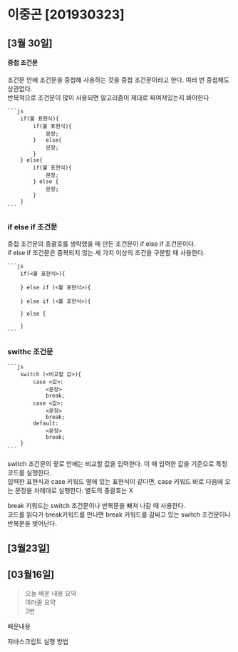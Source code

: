 # 이중곤 [201930323]
## [3월 30일]
#### 중첩 조건문

조건문 안에 조건문을 중첩해 사용하는 것을 중첩 조건문이라고 한다.  여러 번 중첩해도 상관없다.  
반복적으로 조건문이 많이 사용되면 알고리즘이 제대로 짜여져있는지 봐야한다   

    ```js
        if(불 표현식){
            if(불 표현식){
                문장;
            }   else{
                문장;
            }
        } else{
            if(불 표현식){
                문장;
            } else {
                문장;
            }
        }  
    ```
### if else if 조건문

중첩 조건문의 중괄호를 생략했을 때 만든 조건문이 if else if 조건문이다.  
if else if 조건문은 중복되지 않는 세 가지 이상의 조건을 구분할 때 사용한다.  

    ```js
        if(<불 표현식>){

        } else if (<불 표현식>){

        } else if (<불 표현식>){

        } else {

        }  
    ```
### swithc 조건문

    ```js
        switch (<비교할 값>){
            case <값>:
                <문장>
                break;
            case <값>:
                <문장>
                break;
            default:
                <문장>
                break;
        }
    ```
switch 조건문의 괗로 안에는 비교할 값을 입력한다. 이 때 입력한 값을 기준으로 특정 코드를 실행한다.  
입력한 표현식과 case 키워드 옆에 있는 표현식이 같다면, case 키워드 바로 다음에 오는 문장을 차례대로 실행한다. 별도의 중괄호는 X


break 키워드는 switch 조건문이나 반복문을 빠져 나갈 때 사용한다.  
코드를 읽다가 break키워드를 만나면 break 키워드를 감싸고 있는 switch 조건문이나 반복문을 벗어난다.  

## [3월23일]
## [03월16일]
> 오늘 배운 내용 요약 <br>
> 여러줄 요약 </br>
> 3번

배운내용

자바스크립트 실행 방법
